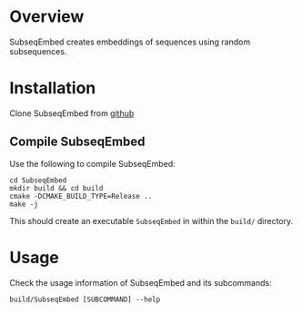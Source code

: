 # Overview

SubseqEmbed creates embeddings of sequences using random subsequences.

# Installation
Clone SubseqEmbed from [github](https://github.com/Shao-Group/SubseqEmbed.git)

## Compile SubseqEmbed
Use the following to compile SubseqEmbed:
```
cd SubseqEmbed
mkdir build && cd build
cmake -DCMAKE_BUILD_TYPE=Release ..
make -j
```
This should create an executable `SubseqEmbed` in within the `build/` directory.

# Usage
Check the usage information of SubseqEmbed and its subcommands:
```
build/SubseqEmbed [SUBCOMMAND] --help
```
